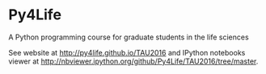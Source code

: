 Py4Life
=======

A Python programming course for graduate students in the life sciences

See website at <http://py4life.github.io/TAU2016> and IPython notebooks viewer at <http://nbviewer.ipython.org/github/Py4Life/TAU2016/tree/master>.
